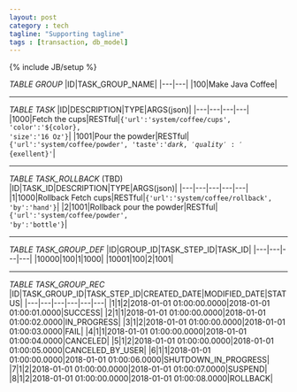 ```yaml
---
layout: post
category : tech
tagline: "Supporting tagline"
tags : [transaction, db_model]
---
```

{% include JB/setup %}

*TABLE GROUP*
|ID|TASK_GROUP_NAME|
|---|---|
|100|Make Java Coffee|

----

*TABLE TASK*
|ID|DESCRIPTION|TYPE|ARGS(json)|
|---|---|---|---|
|1000|Fetch the cups|RESTful|<code>{'url':'system/coffee/cups', 'color':'${color}, 'size':'16 Oz'}</code>|
|1001|Pour the powder|RESTful|<code>{'url':'system/coffee/powder', 'taste':'${dark}, 'quality':'${exellent}'</code>|

----

*TABLE TASK_ROLLBACK* (TBD)
|ID|TASK_ID|DESCRIPTION|TYPE|ARGS(json)|
|---|---|---|---|---|
|1|1000|Rollback Fetch cups|RESTful|<code>{'url':'system/coffee/rollback', 'by':'hand'}</code>|
|2|1001|Rollback pour the powder|RESTful|<code>{'url':'system/coffee/powder', 'by':'bottle'}</code>|

----

*TABLE TASK_GROUP_DEF*
|ID|GROUP_ID|TASK_STEP_ID|TASK_ID|
|---|---|---|---|
|10000|100|1|1000|
|10001|100|2|1001|

----

*TABLE TASK_GROUP_REC*
|ID|TASK_GROUP_ID|TASK_STEP_ID|CREATED_DATE|MODIFIED_DATE|STATUS|
|---|---|---|---|---|---|
|1|1|2|2018-01-01 01:00:00.0000|2018-01-01 01:00:01.0000|SUCCESS|
|2|1|1|2018-01-01 01:00:00.0000|2018-01-01 01:00:02.0000|IN_PROGRESS|
|3|1|2|2018-01-01 01:00:00.0000|2018-01-01 01:00:03.0000|FAIL|
|4|1|1|2018-01-01 01:00:00.0000|2018-01-01 01:00:04.0000|CANCELED|
|5|1|2|2018-01-01 01:00:00.0000|2018-01-01 01:00:05.0000|CANCELED_BY_USER|
|6|1|1|2018-01-01 01:00:00.0000|2018-01-01 01:00:06.0000|SHUTDOWN_IN_PROGRESS|
|7|1|2|2018-01-01 01:00:00.0000|2018-01-01 01:00:07.0000|SUSPEND|
|8|1|2|2018-01-01 01:00:00.0000|2018-01-01 01:00:08.0000|ROLLBACK|